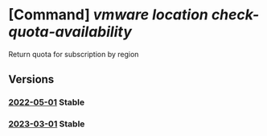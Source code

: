 # [Command] _vmware location check-quota-availability_

Return quota for subscription by region

## Versions

### [2022-05-01](/Resources/mgmt-plane/L3N1YnNjcmlwdGlvbnMve30vcHJvdmlkZXJzL21pY3Jvc29mdC5hdnMvbG9jYXRpb25zL3t9L2NoZWNrcXVvdGFhdmFpbGFiaWxpdHk=/2022-05-01.xml) **Stable**

<!-- mgmt-plane /subscriptions/{}/providers/microsoft.avs/locations/{}/checkquotaavailability 2022-05-01 -->

### [2023-03-01](/Resources/mgmt-plane/L3N1YnNjcmlwdGlvbnMve30vcHJvdmlkZXJzL21pY3Jvc29mdC5hdnMvbG9jYXRpb25zL3t9L2NoZWNrcXVvdGFhdmFpbGFiaWxpdHk=/2023-03-01.xml) **Stable**

<!-- mgmt-plane /subscriptions/{}/providers/microsoft.avs/locations/{}/checkquotaavailability 2023-03-01 -->

